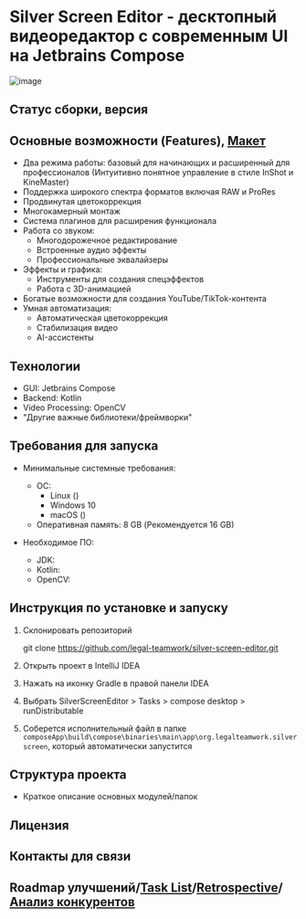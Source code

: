 # Silver Screen Editor - десктопный видеоредактор с современным UI на Jetbrains Compose

![image](https://github.com/user-attachments/assets/14183d3d-a88f-4a3e-bef3-551aca317993)

## Статус сборки, версия

## Основные возможности (Features), [Макет](https://www.figma.com/design/ySFG5GAiNJNX59Y3lJAube/Untitled?node-id=0-1&t=0E2U2U6dK1W6fdVZ-1)
- Два режима работы: базовый для начинающих и расширенный для профессионалов (Интуитивно понятное управление в стиле InShot и KineMaster)
- Поддержка широкого спектра форматов включая RAW и ProRes
- Продвинутая цветокоррекция
- Многокамерный монтаж
- Система плагинов для расширения функционала
- Работа со звуком:
  - Многодорожечное редактирование
  - Встроенные аудио эффекты
  - Профессиональные эквалайзеры
- Эффекты и графика:
  - Инструменты для создания спецэффектов
  - Работа с 3D-анимацией
- Богатые возможности для создания YouTube/TikTok-контента
- Умная автоматизация:
  - Автоматическая цветокоррекция
  - Стабилизация видео
  - AI-ассистенты

## Технологии
- GUI: Jetbrains Compose
- Backend: Kotlin
- Video Processing: OpenCV
- "Другие важные библиотеки/фреймворки"

## Требования для запуска
- Минимальные системные требования:
  - ОС:
    - Linux ()
    - Windows 10
    - macOS ()
  - Оперативная память: 8 GB (Рекомендуется 16 GB)

- Необходимое ПО:
  - JDK: 
  - Kotlin:
  - OpenCV:

## Инструкция по установке и запуску

1. Склонировать репозиторий
   
   git clone https://github.com/legal-teamwork/silver-screen-editor.git
   

2. Открыть проект в IntelliJ IDEA

3. Нажать на иконку Gradle в правой панели IDEA

4. Выбрать SilverScreenEditor > Tasks > compose desktop > runDistributable

5. Соберется исполнительный файл в папке `composeApp\build\compose\binaries\main\app\org.legalteamwork.silverscreen`, который автоматически запустится

## Структура проекта
- Краткое описание основных модулей/папок 

## Лицензия

## Контакты для связи

## Roadmap улучшений/[Task List](https://github.com/orgs/legal-teamwork/projects/3)/[Retrospective](https://docs.google.com/spreadsheets/d/1xqDXDvht4POZUiHmGrPIutCRE7hXpFMqWUFsSu-6_8k/edit?usp=sharing)/[Анализ конкурентов](analysis.md)
